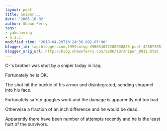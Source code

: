 ```yaml
---
layout: post
title: Sniper...
date: '2006-10-02'
author: Shawn Ferry
tags:
- yakshaving
- b.s.c.
modified_time: '2010-04-29T10:24:36.892-07:00'
blogger_id: tag:blogger.com,1999:blog-496684037280688885.post-4250739511089878362
blogger_orig_url: http://blog.shawnferry.com/2006/10/sniper_8911.html
---
```


C-'s brother was shot by a sniper today in Iraq.  

Fortunately he is OK.  

The shot hit the buckle of his armor and disintegrated, sending shrapnel into
his face.  
  
Fortunately safety goggles work and the damage is apparently not too bad.  

Otherwise a fraction of an inch difference and he would be dead.  
  
Apparently there have been number of attempts recently and he is the least
hurt of the survivors.  

